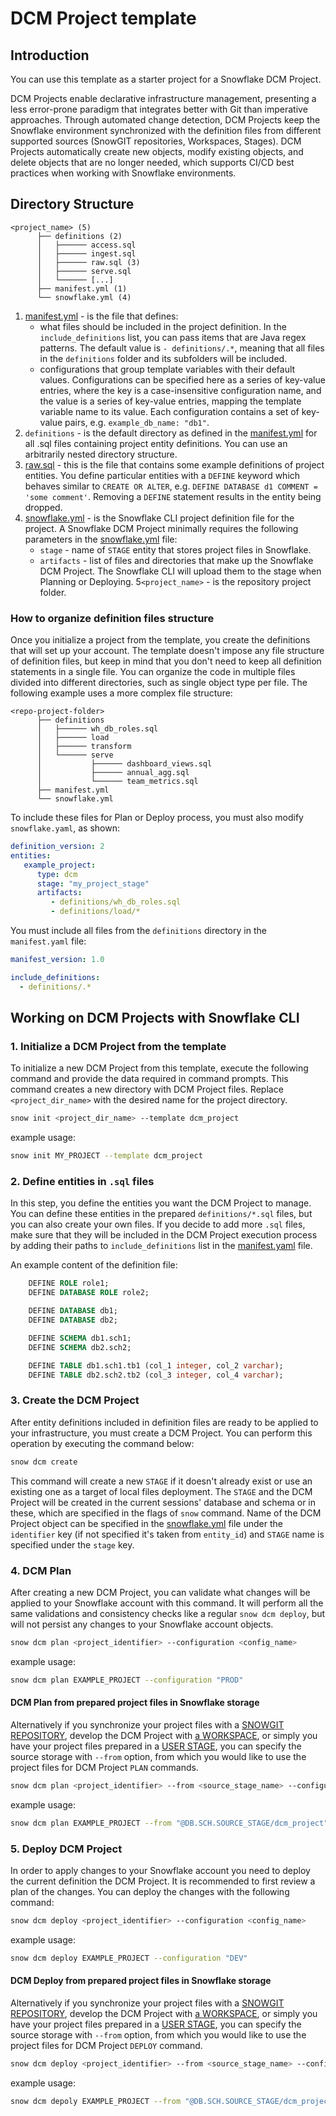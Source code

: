 # DCM Project template

## Introduction

You can use this template as a starter project for a Snowflake DCM Project.

DCM Projects enable declarative infrastructure management, presenting a less error-prone paradigm
that integrates better with Git than imperative approaches. Through automated change detection, DCM
Projects keep the Snowflake environment synchronized with the definition files from different supported
sources (SnowGIT repositories, Workspaces, Stages). DCM Projects automatically create new objects,
modify existing objects, and delete objects that are no longer needed, which supports CI/CD best
practices when working with Snowflake environments.

## Directory Structure

```
<project_name> (5)
      ├── definitions (2)
      │   ├────── access.sql
      │   ├────── ingest.sql
      │   ├────── raw.sql (3)
      │   ├────── serve.sql
      │   └────── [...]
      ├── manifest.yml (1)
      └── snowflake.yml (4)
```

1. [manifest.yml][manifest] - is the file that defines:
    * what files should be included in the project definition. In the `include_definitions` list, you can pass items that are Java regex patterns. The default value is `- definitions/.*`, meaning that all files in the `definitions` folder and its subfolders will be included.
    * configurations that group template variables with their default values. Configurations can be specified here as a series of key-value entries, where the key is a case-insensitive configuration name, and the value is a series of key-value entries, mapping the template variable name to its value. Each configuration contains a set of key-value pairs, e.g. `example_db_name: "db1"`.
2. `definitions` - is the default directory as defined in the [manifest.yml][manifest] for all .sql files containing project entity definitions. You can use an arbitrarily nested directory structure.
3. [raw.sql][raw.sql] - this is the file that contains some example definitions of project entities. You define particular entities with a `DEFINE` keyword which behaves similar to `CREATE OR ALTER`, e.g. `DEFINE DATABASE d1 COMMENT = 'some comment'`. Removing a `DEFINE` statement results in the entity being dropped.
4. [snowflake.yml][snowflake] - is the Snowflake CLI project definition file for the project. A Snowflake DCM Project minimally requires the following parameters in the [snowflake.yml][snowflake] file:
    * `stage` - name of `STAGE` entity that stores project files in Snowflake.
    * `artifacts` - list of files and directories that make up the Snowflake DCM Project. The Snowflake CLI will upload them to the stage when Planning or Deploying.
5`<project_name>` - is the repository project folder.

### How to organize definition files structure

Once you initialize a project from the template, you create the definitions that will set up your
account. The template doesn't impose any file structure of definition files, but keep in mind that you
don't need to keep all definition statements in a single file. You can organize the code in multiple
files divided into different directories, such as single object type per file. The following
example uses a more complex file structure:

```
<repo-project-folder>
      ├── definitions
      │   ├────── wh_db_roles.sql
      │   ├────── load
      │   ├────── transform
      │   └────── serve
      │           ├────── dashboard_views.sql
      │           ├────── annual_agg.sql
      │           └────── team_metrics.sql
      ├── manifest.yml
      └── snowflake.yml
```

To include these files for Plan or Deploy process, you must also modify `snowflake.yaml`, as shown:

```yaml
definition_version: 2
entities:
   example_project:
      type: dcm
      stage: "my_project_stage"
      artifacts:
         - definitions/wh_db_roles.sql
         - definitions/load/*
```

You must include all files from the `definitions` directory in the `manifest.yaml` file:

```yaml
manifest_version: 1.0

include_definitions:
  - definitions/.*
```

## Working on DCM Projects with Snowflake CLI

### 1. Initialize a DCM Project from the template

To initialize a new DCM Project from this template, execute the following command and provide the
data required in command prompts. This command creates a new directory with DCM Project files.
Replace `<project_dir_name>` with the desired name for the project directory.

```bash
snow init <project_dir_name> --template dcm_project
```

example usage:

```bash
snow init MY_PROJECT --template dcm_project
```

### 2. Define entities in `.sql` files

In this step, you define the entities you want the DCM Project to manage. You can define these entities
in the prepared `definitions/*.sql` files, but you can also create your own files. If you
decide to add more `.sql` files, make sure that they will be included in the DCM Project execution process
by adding their paths to `include_definitions` list in the [manifest.yaml][manifest] file.

An example content of the definition file:
```sql
    DEFINE ROLE role1;
    DEFINE DATABASE ROLE role2;

    DEFINE DATABASE db1;
    DEFINE DATABASE db2;

    DEFINE SCHEMA db1.sch1;
    DEFINE SCHEMA db2.sch2;

    DEFINE TABLE db1.sch1.tb1 (col_1 integer, col_2 varchar);
    DEFINE TABLE db2.sch2.tb2 (col_3 integer, col_4 varchar);
```

### 3. Create the DCM Project

After entity definitions included in definition files are ready to be applied to your infrastructure,
you must create a DCM Project. You can perform this operation by executing the command below:

```bash
snow dcm create
```

This command will create a new `STAGE` if it doesn't already exist or use an existing one as a target
of local files deployment. The `STAGE` and the DCM Project will be created in the current sessions'
database and schema or in these, which are specified in the flags of `snow` command. Name of the
DCM Project object can be specified in the [snowflake.yml][snowflake] file under the `identifier` key
(if not specified it's taken from `entity_id`) and `STAGE` name is specified under the `stage` key.

### 4. DCM Plan

After creating a new DCM Project, you can validate what changes will be applied to your Snowflake
account with this command. It will perform all the same validations and consistency checks
like a regular `snow dcm deploy`, but will not persist any changes to your Snowflake account objects.

```bash
snow dcm plan <project_identifier> --configuration <config_name>
```

example usage:

```bash
snow dcm plan EXAMPLE_PROJECT --configuration "PROD"
```

#### DCM Plan from prepared project files in Snowflake storage

Alternatively if you synchronize your project files with a [SNOWGIT REPOSITORY][snowgit_docs], develop
the DCM Project with [a WORKSPACE][workspaces_docs], or simply you have your project files prepared in
a [USER STAGE][stages_docs], you can specify the source storage with `--from` option, from which you
would like to use the project files for DCM Project `PLAN` commands.

```bash
snow dcm plan <project_identifier> --from <source_stage_name> --configuration <config_name>
```

example usage:

```bash
snow dcm plan EXAMPLE_PROJECT --from "@DB.SCH.SOURCE_STAGE/dcm_project" --configuration "PROD"
```

### 5. Deploy DCM Project

In order to apply changes to your Snowflake account you need to deploy the current definition
the DCM Project. It is recommended to first review a plan of the changes. You can deploy the changes
with the following command:

```bash
snow dcm deploy <project_identifier> --configuration <config_name>
```

example usage:

```bash
snow dcm deploy EXAMPLE_PROJECT --configuration "DEV"
```

#### DCM Deploy from prepared project files in Snowflake storage

Alternatively if you synchronize your project files with a [SNOWGIT REPOSITORY][snowgit_docs], develop
the DCM Project with [a WORKSPACE][workspaces_docs], or simply you have your project files prepared in
a [USER STAGE][stages_docs], you can specify the source storage with `--from` option, from which you
would like to use the project files for DCM Project `DEPLOY` command.

```bash
snow dcm deploy <project_identifier> --from <source_stage_name> --configuration <config_name>
```

example usage:

```bash
snow dcm depoly EXAMPLE_PROJECT --from "@DB.SCH.SOURCE_STAGE/dcm_project" --configuration "PROD"
```

[manifest]: ./manifest.yml
[snowflake]: ./snowflake.yml
[raw.sql]: ./definitions/raw.sql
[template]: ./template.yml
[workspaces_docs]: https://docs.snowflake.com/en/user-guide/ui-snowsight/workspaces
[stages_docs]: https://docs.snowflake.com/en/user-guide/data-load-local-file-system-create-stage
[snowgit_docs]: https://docs.snowflake.com/en/developer-guide/git/git-overview
